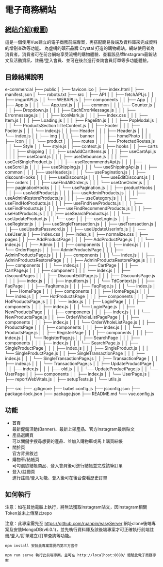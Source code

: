 # 電子商務網站

## <a href="https://www.ruanpin23.com/#/portfolioShow">網站介紹(截圖)</a>

這是一個使用Vue建立的電子商務前端專案，再搭配簡易後端及資料庫來完成資料的增刪查改等功能。
為虛構的礦石品牌 Crystal 打造的購物網站。網站使用者為消費者，消費者可在前台網站享受流暢的購物體驗、查看該品牌Instagram最新貼文及活動資訊、註冊/登入會員、並可在後台進行查詢會員訂單等多功能體驗。

## 目錄結構說明
e-commercial
├── public
│   ├── favicon.ico
│   ├── index.html
│   ├── manifest.json
│   └── robots.txt
├── src
│   ├── API
│   │   ├── fetchAPI.js
│   │   ├── imgurAPI.js
│   │   └── WEBAPI.js
│   ├── components
│   │   ├── App
│   │   │   ├── App.js
│   │   │   └── App.test.js
│   │   ├── common
│   │   │   ├── Counter.js
│   │   │   ├── Dropdown.js
│   │   │   ├── EachErrorMessage.js
│   │   │   ├── Errormessage.js
│   │   │   ├── IconMark.js
│   │   │   ├── index.css
│   │   │   ├── Item.js
│   │   │   ├── Loading.js
│   │   │   ├── PageBtn.js
│   │   │   ├── PopModal.js
│   │   │   └── ProductsSectionTiTleContent.js
│   │   ├── Footer
│   │   │   ├── Footer.js
│   │   │   └── index.js
│   │   ├── Header
│   │   │   ├── Header.js
│   │   │   └── index.js
│   │   ├── img
│   │   │   ├── banner
│   │   │   ├── homePhoto
│   │   │   ├── icon
│   │   │   └── product
│   │   ├── routes
│   │   │   └── ProtectedRoutes.js
│   │   └── Style
│   │       └── style.js
│   ├── context.js
│   ├── hooks
│   │   ├── carts
│   │   │   ├── shipping
│   │   │   ├── useAddCartItems.js
│   │   │   ├── useCartApi.js
│   │   │   ├── useCount.js
│   │   │   ├── useDebounce.js
│   │   │   ├── useGetSingleProduct.js
│   │   │   ├── useRecommendsApi.js
│   │   │   ├── useScroll.js
│   │   │   ├── useShipping.js
│   │   │   └── useShippingApi.js
│   │   ├── common
│   │   │   ├── useHeader.js
│   │   │   └── usePagination.js
│   │   ├── discountHooks
│   │   │   ├── useDiscount.js
│   │   │   └── useEditDiscount.js
│   │   ├── orders
│   │   │   ├── useFIndAllOrder.js
│   │   │   └── useOneOrder.js
│   │   ├── paginationHooks
│   │   │   └── usePagination.js
│   │   ├── productHooks
│   │   │   ├── useAddProduct.js
│   │   │   ├── useAdminProducts.js
│   │   │   ├── useAdminRestoreProducts.js
│   │   │   ├── useCategory.js
│   │   │   ├── useFindHotProducts.js
│   │   │   ├── useFindNewProducts.js
│   │   │   ├── useFindProducts.js
│   │   │   ├── useFindRecommendProducts.js
│   │   │   ├── useHotProducts.js
│   │   │   ├── useSearchProducts.js
│   │   │   └── useUpdateProduct.js
│   │   └── user
│   │       ├── useLogin.js
│   │       ├── useRegister.js
│   │       ├── useSingleTransaction.js
│   │       ├── useTransaction.js
│   │       ├── useUpadtePassword.js
│   │       ├── useUpdateUserInfo.js
│   │       └── useUser.js
│   ├── index.css
│   ├── index.js
│   ├── normalize.css
│   ├── pages
│   │   ├── AddProductPage
│   │   │   ├── AddProductPage.js
│   │   │   └── index.js
│   │   ├── Admin
│   │   │   ├── components
│   │   │   ├── index.js
│   │   │   └── OrderPage.js
│   │   ├── AdminProductsPage
│   │   │   ├── AdminProductsPage.js
│   │   │   ├── components
│   │   │   └── index.js
│   │   ├── AdminProductsRestorePage
│   │   │   ├── AdminProductsRestorePage.js
│   │   │   ├── components
│   │   │   └── index.js
│   │   ├── CartPage
│   │   │   ├── CartPage.js
│   │   │   ├── component
│   │   │   └── index.js
│   │   ├── discountPages
│   │   │   ├── DiscountEditPage.js
│   │   │   ├── DiscountsPage.js
│   │   │   ├── index.js
│   │   │   ├── inputItem.js
│   │   │   └── TdContext.js
│   │   ├── FaqPage
│   │   │   ├── FaqItems.js
│   │   │   ├── FaqPage.js
│   │   │   └── index.js
│   │   ├── HomePage
│   │   │   ├── components
│   │   │   ├── HomePage.js
│   │   │   └── index.js
│   │   ├── HotProductsPage
│   │   │   ├── components
│   │   │   ├── HotProductsPage.js
│   │   │   └── index.js
│   │   ├── LoginPage
│   │   │   ├── components
│   │   │   ├── index.js
│   │   │   └── LoginPage.js
│   │   ├── NewProductsPage
│   │   │   ├── components
│   │   │   ├── index.js
│   │   │   └── NewProductsPage.js
│   │   ├── OrderWholeListPagePage
│   │   │   ├── components
│   │   │   ├── index.js
│   │   │   └── OrderWholeListPage.js
│   │   ├── ProductsPage
│   │   │   ├── components
│   │   │   ├── index.js
│   │   │   └── ProductsPage.js
│   │   ├── RegisterPage
│   │   │   ├── components
│   │   │   ├── index.js
│   │   │   └── RegisterPage.js
│   │   ├── SearchPage
│   │   │   ├── components
│   │   │   ├── index.js
│   │   │   └── SearchPage.js
│   │   ├── SingleProductPage
│   │   │   ├── index.js
│   │   │   ├── SingleProduct.js
│   │   │   └── SingleProductPage.js
│   │   ├── SingleTransactionPage
│   │   │   ├── index.js
│   │   │   └── SingleTransactionPage.js
│   │   ├── TransactionPage
│   │   │   ├── index.js
│   │   │   └── TransactionPage.js
│   │   ├── UpdateProductPage
│   │   │   ├── index.js
│   │   │   ├── old.js
│   │   │   └── UpdateProductPage.js
│   │   └── UserPage
│   │       ├── components
│   │       ├── index.js
│   │       └── UserPage.js
│   ├── reportWebVitals.js
│   ├── setupTests.js
│   └── utils.js


├── src
├── .gitignore
├── babel.config.js
├── jsconfig.json
├── package-lock.json
├── package.json
├── README.md
└── vue.config.js


## 功能
<ul>
    <li>首頁</li> 最新促銷活動(Banner)、最新上架產品、官方Instagram最新貼文
    <li>產品選購頁</li>可以關鍵字搜尋想要的產品、並加入購物車或馬上購買結帳
    <li>關於頁</li>官方背景敘述
    <li>購物車/結帳頁</li>可勾選欲結帳商品、登入會員後可進行結帳並完成該筆訂單
    <li>登入/註冊頁</li>進行註冊/登入功能、登入後可在後台查看歷史訂單
</ul>


## 如何執行

注意：如在其他電腦上執行，將無法獲取Instagram貼文，因Instagram相關Token並未上傳至此repo

注意：此專案需先至 https://github.com/ruanpin/easyServer 網址clone後端專案及安裝MongoDB(v6.0.1)，並先執行資料庫及該後端專案才可正確執行前端註冊/登入/訂單建立/訂單查詢等功能。

```
npm install 安裝此專案需要的第三方套件
```
```
npm run serve 執行此前端專案，並可在 http://localhost:8080/ 體驗此電子商務專案
```

